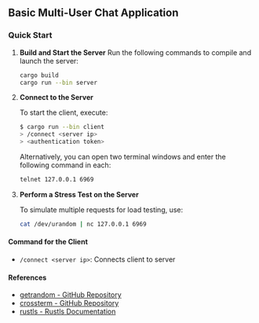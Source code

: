 ## Basic Multi-User Chat Application

### Quick Start

1. **Build and Start the Server**
   Run the following commands to compile and launch the server:
   ```bash
   cargo build
   cargo run --bin server
   ```

2. **Connect to the Server**

   To start the client, execute:
   ```bash
   $ cargo run --bin client
   > /connect <server ip>
   > <authentication token>
   ```

   Alternatively, you can open two terminal windows and enter the following command in each:
   ```bash
   telnet 127.0.0.1 6969
   ```

3. **Perform a Stress Test on the Server**

   To simulate multiple requests for load testing, use:
   ```bash
   cat /dev/urandom | nc 127.0.0.1 6969
   ```

#### Command for the Client
- `/connect <server ip>`: Connects client to server

#### References
- [getrandom - GitHub Repository](https://github.com/rust-random/getrandom)
- [crossterm - GitHub Repository](https://github.com/crossterm-rs/crossterm)
- [rustls - Rustls Documentation](https://docs.rs/rustls/latest/rustls/)